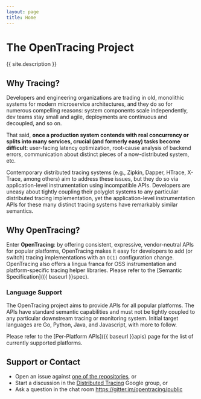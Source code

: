 ```yaml
---
layout: page
title: Home
---
```

# The OpenTracing Project

<p class="lead">{{ site.description }}</p>

## Why Tracing?

Developers and engineering organizations are trading in old, monolithic systems for modern microservice architectures, and they do so for numerous compelling reasons: system components scale independently, dev teams stay small and agile, deployments are continuous and decoupled, and so on.

That said, **once a production system contends with real concurrency or splits into many services, crucial (and formerly easy) tasks become difficult**: user-facing latency optimization, root-cause analysis of backend errors, communication about distinct pieces of a now-distributed system, etc.

Contemporary distributed tracing systems (e.g., Zipkin, Dapper, HTrace, X-Trace, among others) aim to address these issues, but they do so via application-level instrumentation using incompatible APIs. Developers are uneasy about tightly coupling their polyglot systems to any particular distributed tracing implementation, yet the application-level instrumentation APIs for these many distinct tracing systems have remarkably similar semantics.

## Why OpenTracing?

Enter **OpenTracing**: by offering consistent, expressive, vendor-neutral APIs for popular platforms, OpenTracing makes it easy for developers to add (or switch) tracing implementations with an `O(1)` configuration change. OpenTracing also offers a lingua franca for OSS instrumentation and platform-specific tracing helper libraries.  Please refer to the [Semantic Specification]({{ baseurl }}spec).

### Language Support

The OpenTracing project aims to provide APIs for all popular platforms. The APIs have standard semantic capabilities and must not be tightly coupled to any particular downstream tracing or monitoring system. Initial target languages are Go, Python, Java, and Javascript, with more to follow.

Please refer to the [Per-Platform APIs]({{ baseurl }}apis) page for the list of currently supported platforms.

## Support or Contact
* Open an issue against [one of the repositories](https://github.com/opentracing), or
* Start a discussion in the [Distributed Tracing](https://groups.google.com/forum/#!forum/distributed-tracing) Google group, or
* Ask a question in the chat room https://gitter.im/opentracing/public

